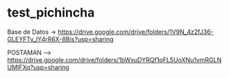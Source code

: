 # test_pichincha

Base de Datos -> https://drive.google.com/drive/folders/1V9N_4z2fJ36-GLEYFTv_IY4rR6X-8Bis?usp=sharing

POSTAMAN --> https://drive.google.com/drive/folders/1bWxuDYRQf1qFL5UoXNu1vmRGLNUMIFXq?usp=sharing
